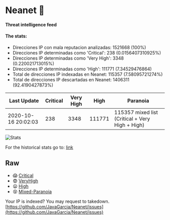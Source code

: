 # Neanet :hocho:
#### Threat intelligence feed
#### The stats:

- Direcciones IP con mala reputacion analizadas: 1521668 (100%)
- Direcciones IP determinadas como 'Critical':  238 (0.0156407310925%)
- Direcciones IP determinadas como 'Very High':  3348 (0.220021713015%)
- Direcciones IP determinadas como 'High':  111771 (7.34529476864)
- Total de direcciones IP indexadas en Neanet:  115357 (7.58095721274%)
- Total de direcciones IP descartadas en Neanet:  1406311 (92.4190427873%)

| Last Update | Critical | Very High | High | Paranoia |
| --- | --- | --- | --- | --- |
| 2020-10-16 20:02:03 | 238 | 3348 | 111771 | 115357 mixed list (Critical + Very High + High)|

![Stats](https://docs.google.com/spreadsheets/d/e/2PACX-1vSnaNMIXVabIpDJjufMlzH7poXnshF3mgd8Is1g9ytUEzVsP5my4Trn8f-xkoLLQ38xpL3HtmUexLo6/pubchart?oid=501124687&format=image)

For the historical stats go to: [link](/stats.csv)
## Raw
- :scream: [Critical](https://raw.githubusercontent.com/JavaGarcia/Neanet/master/blacklists/neanet_critical.txt)
- :fearful: [VeryHigh](https://raw.githubusercontent.com/JavaGarcia/Neanet/master/blacklists/neanet_veryHigh.txtt)
- :frowning: [High](https://raw.githubusercontent.com/JavaGarcia/Neanet/master/blacklists/neanet_high.txt)
- :dizzy_face: [Mixed-Paranoia](https://raw.githubusercontent.com/JavaGarcia/Neanet/master/blacklists/neanet_all.txt)


Your IP is indexed? You may request to takedown. [https://github.com/JavaGarcia/Neanet/issues](https://github.com/JavaGarcia/Neanet/issues)
















































































































































































































































































































































































































































































































































































































































































































































































































































































































































































































































































































































































































































































































































































































































































































